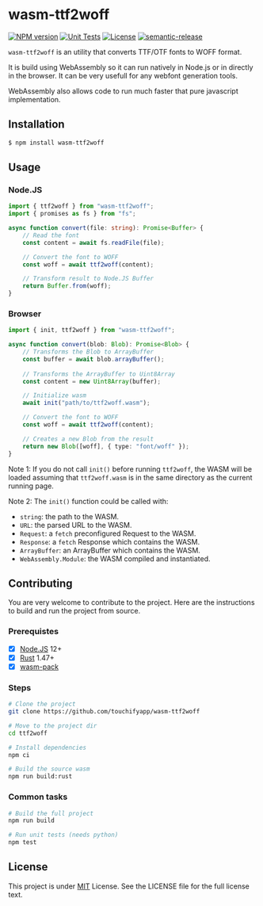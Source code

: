 # wasm-ttf2woff
[![NPM version](https://img.shields.io/npm/v/wasm-ttf2woff.svg)](https://npmjs.org/package/wasm-ttf2woff)
[![Unit Tests](https://github.com/touchifyapp/wasm-ttf2woff/workflows/Unit%20Tests/badge.svg)](https://github.com/touchifyapp/wasm-ttf2woff/actions?query=workflow%3A%22Unit+Tests%22)
[![License](https://img.shields.io/badge/license-MIT-green.svg)](http://opensource.org/licenses/MIT)
[![semantic-release](https://img.shields.io/badge/%20%20%F0%9F%93%A6%F0%9F%9A%80-semantic--release-e10079.svg)](https://github.com/semantic-release/semantic-release)

`wasm-ttf2woff` is an utility that converts TTF/OTF fonts to WOFF format.

It is build using WebAssembly so it can run natively in Node.js or in directly in the browser.
It can be very usefull for any webfont generation tools.

WebAssembly also allows code to run much faster that pure javascript implementation.

## Installation

```bash
$ npm install wasm-ttf2woff
```

## Usage

### Node.JS

```typescript
import { ttf2woff } from "wasm-ttf2woff";
import { promises as fs } from "fs";

async function convert(file: string): Promise<Buffer> {
    // Read the font
    const content = await fs.readFile(file);

    // Convert the font to WOFF
    const woff = await ttf2woff(content);

    // Transform result to Node.JS Buffer
    return Buffer.from(woff);
}
```

### Browser

```typescript
import { init, ttf2woff } from "wasm-ttf2woff";

async function convert(blob: Blob): Promise<Blob> {
    // Transforms the Blob to ArrayBuffer
    const buffer = await blob.arrayBuffer();
    
    // Transforms the ArrayBuffer to Uint8Array
    const content = new Uint8Array(buffer);

    // Initialize wasm
    await init("path/to/ttf2woff.wasm");

    // Convert the font to WOFF
    const woff = await ttf2woff(content);

    // Creates a new Blob from the result
    return new Blob([woff], { type: "font/woff" });
}
```

Note 1: If you do not call `init()` before running `ttf2woff`, the WASM will be loaded assuming that `ttf2woff.wasm` is in the same directory as the current running page.

Note 2: The `init()` function could be called with:
 - `string`: the path to the WASM.
 - `URL`: the parsed URL to the WASM.
 - `Request`: a `fetch` preconfigured Request to the WASM.
 - `Response`: a `fetch` Response which contains the WASM.
 - `ArrayBuffer`: an ArrayBuffer which contains the WASM.
 - `WebAssembly.Module`: the WASM compiled and instantiated. 

## Contributing

You are very welcome to contribute to the project. Here are the instructions to build and run the project from source.

### Prerequistes

- [X] [Node.JS](https://nodejs.org/en/download/) 12+
- [X] [Rust](https://www.rust-lang.org/tools/install) 1.47+
- [X] [wasm-pack](https://rustwasm.github.io/wasm-pack/installer/)

### Steps

```bash
# Clone the project
git clone https://github.com/touchifyapp/wasm-ttf2woff

# Move to the project dir
cd ttf2woff

# Install dependencies
npm ci

# Build the source wasm
npm run build:rust
```

### Common tasks

```bash
# Build the full project
npm run build

# Run unit tests (needs python)
npm test
```

## License

This project is under [MIT](./LICENSE) License. See the LICENSE file for the full license text.
